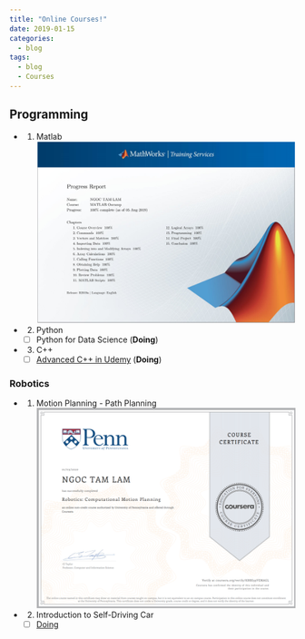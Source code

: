 ```yaml
---
title: "Online Courses!"
date: 2019-01-15
categories:
  - blog
tags:
  - blog
  - Courses
---
```

## Programming
- 1. Matlab
![alttext](/assets/images/MatlabOnramp.jpg)

- 2. Python
  - [ ] Python for Data Science (__Doing__)
      
- 3. C++
  - [ ] [Advanced C++ in Udemy]() (__Doing__)
  
### Robotics
- 1. Motion Planning - Path Planning
![alttext](/assets/images/MotionPlanning.png)


- 2. Introduction to Self-Driving Car
  - [ ] [Doing]()

